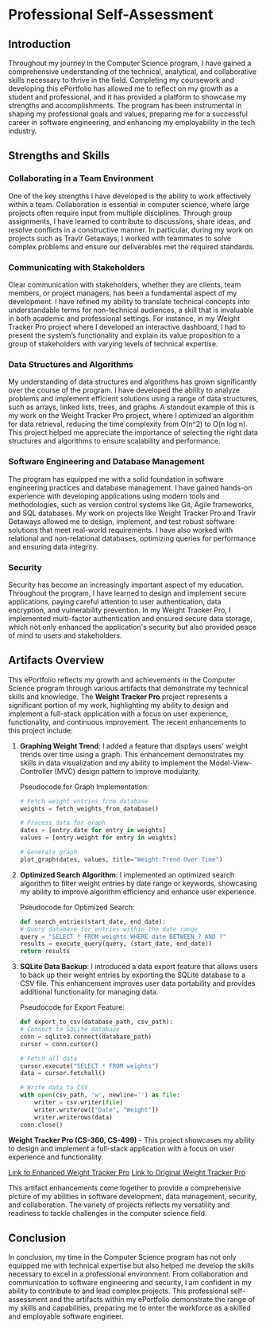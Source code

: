 # Professional Self-Assessment

## Introduction

Throughout my journey in the Computer Science program, I have gained a comprehensive understanding of the technical, analytical, and collaborative skills necessary to thrive in the field. Completing my coursework and developing this ePortfolio has allowed me to reflect on my growth as a student and professional, and it has provided a platform to showcase my strengths and accomplishments. The program has been instrumental in shaping my professional goals and values, preparing me for a successful career in software engineering, and enhancing my employability in the tech industry.

## Strengths and Skills

### Collaborating in a Team Environment

One of the key strengths I have developed is the ability to work effectively within a team. Collaboration is essential in computer science, where large projects often require input from multiple disciplines. Through group assignments, I have learned to contribute to discussions, share ideas, and resolve conflicts in a constructive manner. In particular, during my work on projects such as Travlr Getaways, I worked with teammates to solve complex problems and ensure our deliverables met the required standards.

### Communicating with Stakeholders

Clear communication with stakeholders, whether they are clients, team members, or project managers, has been a fundamental aspect of my development. I have refined my ability to translate technical concepts into understandable terms for non-technical audiences, a skill that is invaluable in both academic and professional settings. For instance, in my Weight Tracker Pro project where I developed an interactive dashboard, I had to present the system’s functionality and explain its value proposition to a group of stakeholders with varying levels of technical expertise.

### Data Structures and Algorithms

My understanding of data structures and algorithms has grown significantly over the course of the program. I have developed the ability to analyze problems and implement efficient solutions using a range of data structures, such as arrays, linked lists, trees, and graphs. A standout example of this is my work on the Weight Tracker Pro project, where I optimized an algorithm for data retrieval, reducing the time complexity from O(n^2) to O(n log n). This project helped me appreciate the importance of selecting the right data structures and algorithms to ensure scalability and performance.

### Software Engineering and Database Management

The program has equipped me with a solid foundation in software engineering practices and database management. I have gained hands-on experience with developing applications using modern tools and methodologies, such as version control systems like Git, Agile frameworks, and SQL databases. My work on projects like Weight Tracker Pro and Travlr Getaways allowed me to design, implement, and test robust software solutions that meet real-world requirements. I have also worked with relational and non-relational databases, optimizing queries for performance and ensuring data integrity.

### Security

Security has become an increasingly important aspect of my education. Throughout the program, I have learned to design and implement secure applications, paying careful attention to user authentication, data encryption, and vulnerability prevention. In my Weight Tracker Pro, I implemented multi-factor authentication and ensured secure data storage, which not only enhanced the application's security but also provided peace of mind to users and stakeholders.

## Artifacts Overview

This ePortfolio reflects my growth and achievements in the Computer Science program through various artifacts that demonstrate my technical skills and knowledge. The **Weight Tracker Pro** project represents a significant portion of my work, highlighting my ability to design and implement a full-stack application with a focus on user experience, functionality, and continuous improvement. The recent enhancements to this project include:

1. **Graphing Weight Trend**: I added a feature that displays users' weight trends over time using a graph. This enhancement demonstrates my skills in data visualization and my ability to implement the Model-View-Controller (MVC) design pattern to improve modularity.

   Pseudocode for Graph Implementation:

   ```python
   # Fetch weight entries from database
   weights = fetch_weights_from_database()

   # Process data for graph
   dates = [entry.date for entry in weights]
   values = [entry.weight for entry in weights]

   # Generate graph
   plot_graph(dates, values, title="Weight Trend Over Time")

   ```

2. **Optimized Search Algorithm**: I implemented an optimized search algorithm to filter weight entries by date range or keywords, showcasing my ability to improve algorithm efficiency and enhance user experience.

   Pseudocode for Optimized Search:

   ```python
   def search_entries(start_date, end_date):
   # Query database for entries within the date range
   query = "SELECT * FROM weights WHERE date BETWEEN ? AND ?"
   results = execute_query(query, (start_date, end_date))
   return results

   ```

3. **SQLite Data Backup**: I introduced a data export feature that allows users to back up their weight entries by exporting the SQLite database to a CSV file. This enhancement improves user data portability and provides additional functionality for managing data.

   Pseudocode for Export Feature:

   ```python
   def export_to_csv(database_path, csv_path):
   # Connect to SQLite database
   conn = sqlite3.connect(database_path)
   cursor = conn.cursor()

   # Fetch all data
   cursor.execute("SELECT * FROM weights")
   data = cursor.fetchall()

   # Write data to CSV
   with open(csv_path, 'w', newline='') as file:
       writer = csv.writer(file)
       writer.writerow(["Date", "Weight"])
       writer.writerows(data)
   conn.close()
   ```

**Weight Tracker Pro (CS-360, CS-499)** - This project showcases my ability to design and implement a full-stack application with a focus on user experience and functionality.

[Link to Enhanced Weight Tracker Pro](./Weight-TrackerPro-3.0.zip)
[Link to Original Weight Tracker Pro](./WeightTrackerPro-OldVersion.zip)

This artifact enhancements come together to provide a comprehensive picture of my abilities in software development, data management, security, and collaboration. The variety of projects reflects my versatility and readiness to tackle challenges in the computer science field.

## Conclusion

In conclusion, my time in the Computer Science program has not only equipped me with technical expertise but also helped me develop the skills necessary to excel in a professional environment. From collaboration and communication to software engineering and security, I am confident in my ability to contribute to and lead complex projects. This professional self-assessment and the artifacts within my ePortfolio demonstrate the range of my skills and capabilities, preparing me to enter the workforce as a skilled and employable software engineer.
